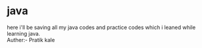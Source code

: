 # java
here i'll be saving all my java codes and practice codes which i leaned while learning java.
<br>
Auther:- Pratik kale
